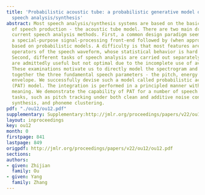 ```yaml
---
title: 'Probabilistic acoustic tube: a probabilistic generative model of speech for
  speech analysis/synthesis'
abstract: Most speech analysis/synthesis systems are based on the basic physical model
  of speech production - the acoustic tube model. There are two main drawbacks with
  current speech analysis methods. First, a common design paradigm seems to build
  a special-purpose signal-processing front-end followed by (when appropriate) a back-end
  based on probabilistic models. A difficulty is that most features are nonlinear
  operators of the speech waveform, whose statistical behavior is hard to be modeled.
  Second, different tasks of speech analysis are carried out separately. These practices
  are admittedly useful but not optimal due to the incomplete use of available information.
  These examinations motivate us to directly model the spectrogram and to integrate
  together the three fundamental speech parameters - the pitch, energy and spectral
  envelope. We successfully devise such a model called probabilistic acoustic tube
  (PAT) model. The integration is performed in a principled manner with explicit physical
  meaning. We demonstrate the capability of PAT for a number of speech analysis/synthesis
  tasks, such as pitch tracking under both clean and additive noise conditions, speech
  synthesis, and phoneme clustering.
pdf: "./ou12/ou12.pdf"
supplementary: Supplementary:http://jmlr.org/proceedings/papers/v22/ou12/ou12Supple.zip
layout: inproceedings
key: ou12
month: 0
firstpage: 841
lastpage: 849
origpdf: http://jmlr.org/proceedings/papers/v22/ou12/ou12.pdf
sections: 
authors:
- given: Zhijian
  family: Ou
- given: Yang
  family: Zhang
---
```

